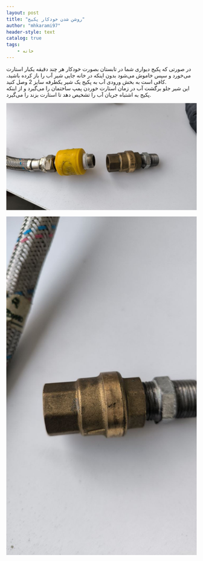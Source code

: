 ```yaml
---
layout: post
title: "روشن شدن خودکار پکیج"
author: "mhkarami97"
header-style: text
catalog: true
tags:
    - خانه
---
```


در صورتی که پکیج دیواری شما در تابستان بصورت خودکار هر چند دقیقه یکبار استارت می‌خورد و سپس خاموش می‌شود بدون اینکه در خانه جایی شیر آب را باز کرده باشید، کافی است به بخش ورودی آب به پکیج یک شیر یکطرفه سایز 2 وصل کنید.  
این شیر جلو برگشت آب در زمان استارت خوردن پمپ ساختمان را می‌گیرد و از اینکه پکیج به اشتباه جریان آب را تشخیص دهد تا استارت بزند را می‌گیرد.  

![mhkarami97](/img/post/package.jpg)  

![mhkarami97](/img/post/package1.jpg)  